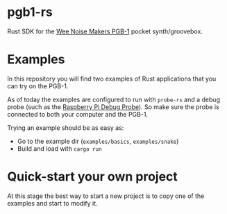# pgb1-rs

Rust SDK for the [Wee Noise Makers
PGB-1](https://www.crowdsupply.com/wee-noise-makers/wee-noise-makers-pgb-1)
pocket synth/groovebox.

# Examples

In this repository you will find two examples of Rust applications that you can
try on the PGB-1.

As of today the examples are configured to run with `probe-rs` and a debug
probe (such as the [Raspberry Pi Debug
Probe](https://www.raspberrypi.com/documentation/microcontrollers/debug-probe.html)).
So make sure the probe is connected to both your computer and the PGB-1.

Trying an example should be as easy as:
 - Go to the example dir (`examples/basics`, `examples/snake`)
 - Build and load with `cargo run`
 
# Quick-start your own project

At this stage the best way to start a new project is to copy one of the
examples and start to modify it.
